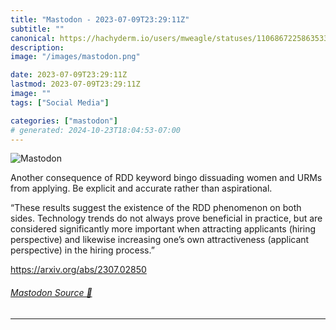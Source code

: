 ```yaml
---
title: "Mastodon - 2023-07-09T23:29:11Z"
subtitle: ""
canonical: https://hachyderm.io/users/mweagle/statuses/110686722586353392
description:
image: "/images/mastodon.png"

date: 2023-07-09T23:29:11Z
lastmod: 2023-07-09T23:29:11Z
image: ""
tags: ["Social Media"]

categories: ["mastodon"]
# generated: 2024-10-23T18:04:53-07:00
---
```

![Mastodon](/images/mastodon.png)

<p>Another consequence of RDD keyword bingo dissuading women and URMs from applying. Be explicit and accurate rather than aspirational. </p><p>“These results suggest the existence of the RDD phenomenon on both sides. Technology trends do not always prove beneficial in practice, but are considered significantly more important when attracting applicants (hiring perspective) and likewise increasing one’s own attractiveness (applicant perspective) in the hiring process.”</p><p><a href="https://arxiv.org/abs/2307.02850" target="_blank" rel="nofollow noopener noreferrer" translate="no"><span class="invisible">https://</span><span class="">arxiv.org/abs/2307.02850</span><span class="invisible"></span></a></p>


###### [Mastodon Source 🐘](https://hachyderm.io/@mweagle/110686722586353392)

___
